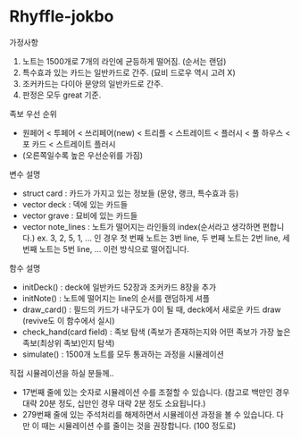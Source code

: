 # Rhyffle-jokbo

가정사항
1. 노트는 1500개로 7개의 라인에 균등하게 떨어짐. (순서는 랜덤)
2. 특수효과 있는 카드는 일반카드로 간주. (묘비 드로우 역시 고려 X)
3. 조커카드는 다이아 문양의 일반카드로 간주.
4. 판정은 모두 great 기준.


족보 우선 순위
- 원페어 < 투페어 < 쓰리페어(new) < 트리플 < 스트레이트 < 플러시 < 풀 하우스 < 포 카드 < 스트레이트 플러시
- (오른쪽일수록 높은 우선순위를 가짐)


변수 설명
- struct card : 카드가 가지고 있는 정보들 (문양, 랭크, 특수효과 등)
- vector <card> deck : 덱에 있는 카드들
- vector <card> grave : 묘비에 있는 카드들
- vector <int> note_lines : 노트가 떨어지는 라인들의 index(순서라고 생각하면 편합니다.)
  ex. 3, 2, 5, 1, ... 인 경우 첫 번째 노트는 3번 line, 두 번째 노트는 2번 line, 세 번째 노트는 5번 line, ... 이런 방식으로 떨어집니다.


함수 설명
- initDeck() : deck에 일반카드 52장과 조커카드 8장을 추가
- initNote() : 노트에 떨어지는 line의 순서를 랜덤하게 셔플
- draw_card() : 필드의 카드가 내구도가 0이 될 때, deck에서 새로운 카드 draw (revive도 이 함수에서 실시)
- check_hand(card field) : 족보 탐색 (족보가 존재하는지와 어떤 족보가 가장 높은 족보(최상위 족보)인지 탐색)
- simulate() : 1500개 노트를 모두 통과하는 과정을 시뮬레이션


직접 시뮬레이션을 하실 분들께..
- 17번째 줄에 있는 숫자로 시뮬레이션 수를 조절할 수 있습니다. (참고로 백만인 경우 대략 20분 정도, 십만인 경우 대략 2분 정도 소요됩니다.)
- 279번째 줄에 있는 주석처리를 해제하면서 시뮬레이션 과정을 볼 수 있습니다. 다만 이 때는 시뮬레이션 수를 줄이는 것을 권장합니다. (100 정도로)
